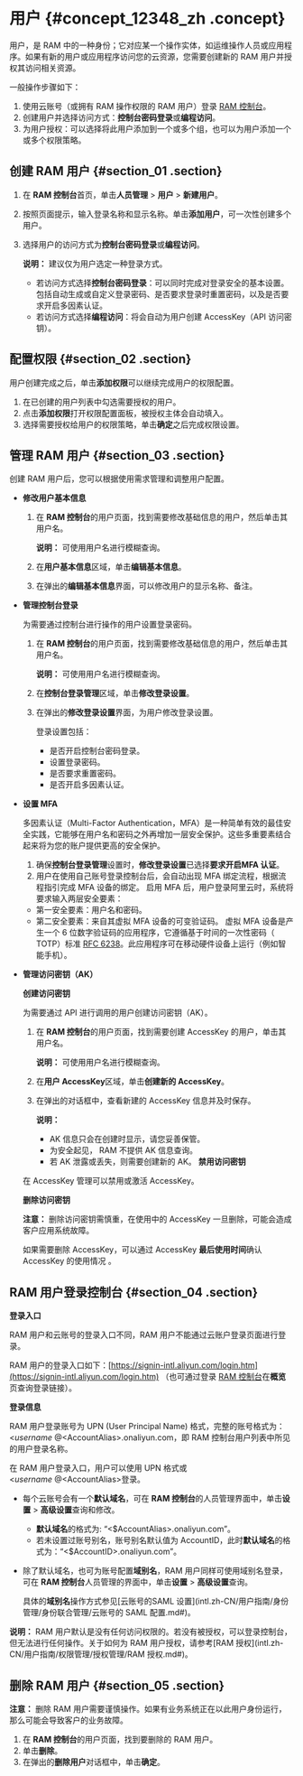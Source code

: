 # 用户 {#concept_12348_zh .concept}

用户，是 RAM 中的一种身份；它对应某一个操作实体，如运维操作人员或应用程序。如果有新的用户或应用程序访问您的云资源，您需要创建新的 RAM 用户并授权其访问相关资源。

一般操作步骤如下：

1.  使用云账号（或拥有 RAM 操作权限的 RAM 用户）登录 [RAM 控制台](https://ram.console.aliyun.com/)。
2.  创建用户并选择访问方式：**控制台密码登录**或**编程访问**。
3.  为用户授权：可以选择将此用户添加到一个或多个组，也可以为用户添加一个或多个权限策略。

## 创建 RAM 用户 {#section_01 .section}

1.  在 **RAM 控制台**首页，单击**人员管理** \> **用户** \> **新建用户**。
2.  按照页面提示，输入登录名称和显示名称。单击**添加用户**，可一次性创建多个用户。
3.  选择用户的访问方式为**控制台密码登录**或**编程访问**。

    **说明：** 建议仅为用户选定一种登录方式。

    -   若访问方式选择**控制台密码登录**：可以同时完成对登录安全的基本设置。包括自动生成或自定义登录密码、是否要求登录时重置密码，以及是否要求开启多因素认证。
    -   若访问方式选择**编程访问**：将会自动为用户创建 AccessKey（API 访问密钥）。

## 配置权限 {#section_02 .section}

用户创建完成之后，单击**添加权限**可以继续完成用户的权限配置。

1.  在已创建的用户列表中勾选需要授权的用户。
2.  点击**添加权限**打开权限配置面板，被授权主体会自动填入。
3.  选择需要授权给用户的权限策略，单击**确定**之后完成权限设置。

## 管理 RAM 用户 {#section_03 .section}

创建 RAM 用户后，您可以根据使用需求管理和调整用户配置。

-   **修改用户基本信息**
    1.  在 **RAM 控制台**的用户页面，找到需要修改基础信息的用户，然后单击其用户名。

        **说明：** 可使用用户名进行模糊查询。

    2.  在**用户基本信息**区域，单击**编辑基本信息**。
    3.  在弹出的**编辑基本信息**界面，可以修改用户的显示名称、备注。
-   **管理控制台登录**

    为需要通过控制台进行操作的用户设置登录密码。

    1.  在 **RAM 控制台**的用户页面，找到需要修改基础信息的用户，然后单击其用户名。

        **说明：** 可使用用户名进行模糊查询。

    2.  在**控制台登录管理**区域，单击**修改登录设置**。
    3.  在弹出的**修改登录设置**界面，为用户修改登录设置。

        登录设置包括：

        -   是否开启控制台密码登录。
        -   设置登录密码。
        -   是否要求重置密码。
        -   是否开启多因素认证。
-   **设置 MFA**

    多因素认证（Multi-Factor Authentication，MFA）是一种简单有效的最佳安全实践，它能够在用户名和密码之外再增加一层安全保护。这些多重要素结合起来将为您的账户提供更高的安全保护。

    1.  确保**控制台登录管理**设置时，**修改登录设置**已选择**要求开启MFA 认证**。
    2.  用户在使用自己账号登录控制台后，会自动出现 MFA 绑定流程，根据流程指引完成 MFA 设备的绑定。
    启用 MFA 后，用户登录阿里云时，系统将要求输入两层安全要素：

    -   第一安全要素：用户名和密码。
    -   第二安全要素：来自其虚拟 MFA 设备的可变验证码。
    虚拟 MFA 设备是产生一个 6 位数字验证码的应用程序，它遵循基于时间的一次性密码（ TOTP）标准 [RFC 6238](http://tools.ietf.org/html/rfc6238)。此应用程序可在移动硬件设备上运行（例如智能手机）。

-   **管理访问密钥（AK）**

    **创建访问密钥**

    为需要通过 API 进行调用的用户创建访问密钥（AK）。

    1.  在 **RAM 控制台**的用户页面，找到需要创建 AccessKey 的用户，单击其用户名。

        **说明：** 可使用用户名进行模糊查询。

    2.  在**用户 AccessKey**区域，单击**创建新的 AccessKey**。
    3.  在弹出的对话框中，查看新建的 AccessKey 信息并及时保存。

        **说明：** 

        -   AK 信息只会在创建时显示，请您妥善保管。
        -   为安全起见， RAM 不提供 AK 信息查询。
        -   若 AK 泄露或丢失，则需要创建新的 AK。
    **禁用访问密钥**

    在 AccessKey 管理可以禁用或激活 AccessKey。

    **删除访问密钥**

    **注意：** 删除访问密钥需慎重，在使用中的 AccessKey 一旦删除，可能会造成客户应用系统故障。

    如果需要删除 AccessKey，可以通过 AccessKey **最后使用时间**确认 AccessKey 的使用情况 。


## RAM 用户登录控制台 {#section_04 .section}

**登录入口**

RAM 用户和云账号的登录入口不同，RAM 用户不能通过云账户登录页面进行登录。

RAM 用户的登录入口如下：[https://signin-intl.aliyun.com/login.htm](https://signin-intl.aliyun.com/login.htm) （也可通过登录 [RAM 控制台](https://ram.console.aliyun.com/)在**概览**页查询登录链接）。

**登录信息**

RAM 用户登录账号为 UPN \(User Principal Name\) 格式，完整的账号格式为：<$username\>@<$AccountAlias\>.onaliyun.com，即 RAM 控制台用户列表中所见的用户登录名称。

在 RAM 用户登录入口，用户可以使用 UPN 格式或 <$username\>@<$AccountAlias\>登录。

-   每个云账号会有一个**默认域名**，可在 **RAM 控制台**的人员管理界面中，单击**设置** \> **高级设置**查询和修改。
    -   **默认域名**的格式为: “<$AccountAlias\>.onaliyun.com”。
    -   若未设置过账号别名，账号别名默认值为 AccountID，此时**默认域名**的格式为：“<$AccountID\>.onaliyun.com”。
-   除了默认域名，也可为账号配置**域别名**，RAM 用户同样可使用域别名登录，可在 **RAM 控制台**人员管理的界面中，单击**设置** \> **高级设置**查询。

    具体的**域别名**操作方式参见[云账号的SAML 设置](intl.zh-CN/用户指南/身份管理/身份联合管理/云账号的 SAML 配置.md#)。


**说明：** RAM 用户默认是没有任何访问权限的。若没有被授权，可以登录控制台，但无法进行任何操作。关于如何为 RAM 用户授权，请参考[RAM 授权](intl.zh-CN/用户指南/权限管理/授权管理/RAM 授权.md#)。

## 删除 RAM 用户 {#section_05 .section}

**注意：** 删除 RAM 用户需要谨慎操作。如果有业务系统正在以此用户身份运行，那么可能会导致客户的业务故障。

1.  在 **RAM 控制台**的用户页面，找到要删除的 RAM 用户。
2.  单击**删除**。
3.  在弹出的**删除用户**对话框中，单击**确定**。

